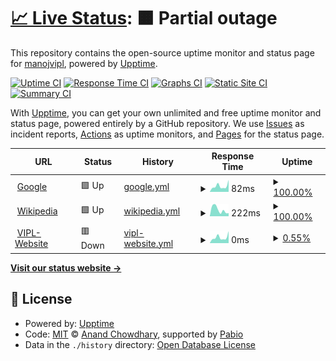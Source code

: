 # [📈 Live Status](https://upptime.varianceinfotech.com): <!--live status--> **🟧 Partial outage**

This repository contains the open-source uptime monitor and status page for [manojvipl](https://upptime.varianceinfotech.com), powered by [Upptime](https://github.com/upptime/upptime).

[![Uptime CI](https://github.com/manojvipl/upptime/workflows/Uptime%20CI/badge.svg)](https://github.com/manojvipl/upptime/actions?query=workflow%3A%22Uptime+CI%22)
[![Response Time CI](https://github.com/manojvipl/upptime/workflows/Response%20Time%20CI/badge.svg)](https://github.com/manojvipl/upptime/actions?query=workflow%3A%22Response+Time+CI%22)
[![Graphs CI](https://github.com/manojvipl/upptime/workflows/Graphs%20CI/badge.svg)](https://github.com/manojvipl/upptime/actions?query=workflow%3A%22Graphs+CI%22)
[![Static Site CI](https://github.com/manojvipl/upptime/workflows/Static%20Site%20CI/badge.svg)](https://github.com/manojvipl/upptime/actions?query=workflow%3A%22Static+Site+CI%22)
[![Summary CI](https://github.com/manojvipl/upptime/workflows/Summary%20CI/badge.svg)](https://github.com/manojvipl/upptime/actions?query=workflow%3A%22Summary+CI%22)

With [Upptime](https://upptime.js.org), you can get your own unlimited and free uptime monitor and status page, powered entirely by a GitHub repository. We use [Issues](https://github.com/manojvipl/upptime/issues) as incident reports, [Actions](https://github.com/manojvipl/upptime/actions) as uptime monitors, and [Pages](https://upptime.varianceinfotech.com) for the status page.

<!--start: status pages-->
<!-- This summary is generated by Upptime (https://github.com/upptime/upptime) -->
<!-- Do not edit this manually, your changes will be overwritten -->
<!-- prettier-ignore -->
| URL | Status | History | Response Time | Uptime |
| --- | ------ | ------- | ------------- | ------ |
| <img alt="" src="https://icons.duckduckgo.com/ip3/www.google.com.ico" height="13"> [Google](https://www.google.com) | 🟩 Up | [google.yml](https://github.com/manojpvipl/upptime/commits/HEAD/history/google.yml) | <details><summary><img alt="Response time graph" src="./graphs/google/response-time-week.png" height="20"> 82ms</summary><br><a href="https://upptime.varianceinfotech.com/history/google"><img alt="Response time 82" src="https://img.shields.io/endpoint?url=https%3A%2F%2Fraw.githubusercontent.com%2Fmanojpvipl%2Fupptime%2FHEAD%2Fapi%2Fgoogle%2Fresponse-time.json"></a><br><a href="https://upptime.varianceinfotech.com/history/google"><img alt="24-hour response time 82" src="https://img.shields.io/endpoint?url=https%3A%2F%2Fraw.githubusercontent.com%2Fmanojpvipl%2Fupptime%2FHEAD%2Fapi%2Fgoogle%2Fresponse-time-day.json"></a><br><a href="https://upptime.varianceinfotech.com/history/google"><img alt="7-day response time 82" src="https://img.shields.io/endpoint?url=https%3A%2F%2Fraw.githubusercontent.com%2Fmanojpvipl%2Fupptime%2FHEAD%2Fapi%2Fgoogle%2Fresponse-time-week.json"></a><br><a href="https://upptime.varianceinfotech.com/history/google"><img alt="30-day response time 82" src="https://img.shields.io/endpoint?url=https%3A%2F%2Fraw.githubusercontent.com%2Fmanojpvipl%2Fupptime%2FHEAD%2Fapi%2Fgoogle%2Fresponse-time-month.json"></a><br><a href="https://upptime.varianceinfotech.com/history/google"><img alt="1-year response time 82" src="https://img.shields.io/endpoint?url=https%3A%2F%2Fraw.githubusercontent.com%2Fmanojpvipl%2Fupptime%2FHEAD%2Fapi%2Fgoogle%2Fresponse-time-year.json"></a></details> | <details><summary><a href="https://upptime.varianceinfotech.com/history/google">100.00%</a></summary><a href="https://upptime.varianceinfotech.com/history/google"><img alt="All-time uptime 100.00%" src="https://img.shields.io/endpoint?url=https%3A%2F%2Fraw.githubusercontent.com%2Fmanojpvipl%2Fupptime%2FHEAD%2Fapi%2Fgoogle%2Fuptime.json"></a><br><a href="https://upptime.varianceinfotech.com/history/google"><img alt="24-hour uptime 100.00%" src="https://img.shields.io/endpoint?url=https%3A%2F%2Fraw.githubusercontent.com%2Fmanojpvipl%2Fupptime%2FHEAD%2Fapi%2Fgoogle%2Fuptime-day.json"></a><br><a href="https://upptime.varianceinfotech.com/history/google"><img alt="7-day uptime 100.00%" src="https://img.shields.io/endpoint?url=https%3A%2F%2Fraw.githubusercontent.com%2Fmanojpvipl%2Fupptime%2FHEAD%2Fapi%2Fgoogle%2Fuptime-week.json"></a><br><a href="https://upptime.varianceinfotech.com/history/google"><img alt="30-day uptime 100.00%" src="https://img.shields.io/endpoint?url=https%3A%2F%2Fraw.githubusercontent.com%2Fmanojpvipl%2Fupptime%2FHEAD%2Fapi%2Fgoogle%2Fuptime-month.json"></a><br><a href="https://upptime.varianceinfotech.com/history/google"><img alt="1-year uptime 100.00%" src="https://img.shields.io/endpoint?url=https%3A%2F%2Fraw.githubusercontent.com%2Fmanojpvipl%2Fupptime%2FHEAD%2Fapi%2Fgoogle%2Fuptime-year.json"></a></details>
| <img alt="" src="https://icons.duckduckgo.com/ip3/en.wikipedia.org.ico" height="13"> [Wikipedia](https://en.wikipedia.org) | 🟩 Up | [wikipedia.yml](https://github.com/manojpvipl/upptime/commits/HEAD/history/wikipedia.yml) | <details><summary><img alt="Response time graph" src="./graphs/wikipedia/response-time-week.png" height="20"> 222ms</summary><br><a href="https://upptime.varianceinfotech.com/history/wikipedia"><img alt="Response time 222" src="https://img.shields.io/endpoint?url=https%3A%2F%2Fraw.githubusercontent.com%2Fmanojpvipl%2Fupptime%2FHEAD%2Fapi%2Fwikipedia%2Fresponse-time.json"></a><br><a href="https://upptime.varianceinfotech.com/history/wikipedia"><img alt="24-hour response time 222" src="https://img.shields.io/endpoint?url=https%3A%2F%2Fraw.githubusercontent.com%2Fmanojpvipl%2Fupptime%2FHEAD%2Fapi%2Fwikipedia%2Fresponse-time-day.json"></a><br><a href="https://upptime.varianceinfotech.com/history/wikipedia"><img alt="7-day response time 222" src="https://img.shields.io/endpoint?url=https%3A%2F%2Fraw.githubusercontent.com%2Fmanojpvipl%2Fupptime%2FHEAD%2Fapi%2Fwikipedia%2Fresponse-time-week.json"></a><br><a href="https://upptime.varianceinfotech.com/history/wikipedia"><img alt="30-day response time 222" src="https://img.shields.io/endpoint?url=https%3A%2F%2Fraw.githubusercontent.com%2Fmanojpvipl%2Fupptime%2FHEAD%2Fapi%2Fwikipedia%2Fresponse-time-month.json"></a><br><a href="https://upptime.varianceinfotech.com/history/wikipedia"><img alt="1-year response time 222" src="https://img.shields.io/endpoint?url=https%3A%2F%2Fraw.githubusercontent.com%2Fmanojpvipl%2Fupptime%2FHEAD%2Fapi%2Fwikipedia%2Fresponse-time-year.json"></a></details> | <details><summary><a href="https://upptime.varianceinfotech.com/history/wikipedia">100.00%</a></summary><a href="https://upptime.varianceinfotech.com/history/wikipedia"><img alt="All-time uptime 100.00%" src="https://img.shields.io/endpoint?url=https%3A%2F%2Fraw.githubusercontent.com%2Fmanojpvipl%2Fupptime%2FHEAD%2Fapi%2Fwikipedia%2Fuptime.json"></a><br><a href="https://upptime.varianceinfotech.com/history/wikipedia"><img alt="24-hour uptime 100.00%" src="https://img.shields.io/endpoint?url=https%3A%2F%2Fraw.githubusercontent.com%2Fmanojpvipl%2Fupptime%2FHEAD%2Fapi%2Fwikipedia%2Fuptime-day.json"></a><br><a href="https://upptime.varianceinfotech.com/history/wikipedia"><img alt="7-day uptime 100.00%" src="https://img.shields.io/endpoint?url=https%3A%2F%2Fraw.githubusercontent.com%2Fmanojpvipl%2Fupptime%2FHEAD%2Fapi%2Fwikipedia%2Fuptime-week.json"></a><br><a href="https://upptime.varianceinfotech.com/history/wikipedia"><img alt="30-day uptime 100.00%" src="https://img.shields.io/endpoint?url=https%3A%2F%2Fraw.githubusercontent.com%2Fmanojpvipl%2Fupptime%2FHEAD%2Fapi%2Fwikipedia%2Fuptime-month.json"></a><br><a href="https://upptime.varianceinfotech.com/history/wikipedia"><img alt="1-year uptime 100.00%" src="https://img.shields.io/endpoint?url=https%3A%2F%2Fraw.githubusercontent.com%2Fmanojpvipl%2Fupptime%2FHEAD%2Fapi%2Fwikipedia%2Fuptime-year.json"></a></details>
| <img alt="" src="https://icons.duckduckgo.com/ip3/www.varianceinfotech.com.ico" height="13"> [VIPL-Website](https://www.varianceinfotech.com) | 🟥 Down | [vipl-website.yml](https://github.com/manojpvipl/upptime/commits/HEAD/history/vipl-website.yml) | <details><summary><img alt="Response time graph" src="./graphs/vipl-website/response-time-week.png" height="20"> 0ms</summary><br><a href="https://upptime.varianceinfotech.com/history/vipl-website"><img alt="Response time 0" src="https://img.shields.io/endpoint?url=https%3A%2F%2Fraw.githubusercontent.com%2Fmanojpvipl%2Fupptime%2FHEAD%2Fapi%2Fvipl-website%2Fresponse-time.json"></a><br><a href="https://upptime.varianceinfotech.com/history/vipl-website"><img alt="24-hour response time 0" src="https://img.shields.io/endpoint?url=https%3A%2F%2Fraw.githubusercontent.com%2Fmanojpvipl%2Fupptime%2FHEAD%2Fapi%2Fvipl-website%2Fresponse-time-day.json"></a><br><a href="https://upptime.varianceinfotech.com/history/vipl-website"><img alt="7-day response time 0" src="https://img.shields.io/endpoint?url=https%3A%2F%2Fraw.githubusercontent.com%2Fmanojpvipl%2Fupptime%2FHEAD%2Fapi%2Fvipl-website%2Fresponse-time-week.json"></a><br><a href="https://upptime.varianceinfotech.com/history/vipl-website"><img alt="30-day response time 0" src="https://img.shields.io/endpoint?url=https%3A%2F%2Fraw.githubusercontent.com%2Fmanojpvipl%2Fupptime%2FHEAD%2Fapi%2Fvipl-website%2Fresponse-time-month.json"></a><br><a href="https://upptime.varianceinfotech.com/history/vipl-website"><img alt="1-year response time 0" src="https://img.shields.io/endpoint?url=https%3A%2F%2Fraw.githubusercontent.com%2Fmanojpvipl%2Fupptime%2FHEAD%2Fapi%2Fvipl-website%2Fresponse-time-year.json"></a></details> | <details><summary><a href="https://upptime.varianceinfotech.com/history/vipl-website">0.55%</a></summary><a href="https://upptime.varianceinfotech.com/history/vipl-website"><img alt="All-time uptime 0.55%" src="https://img.shields.io/endpoint?url=https%3A%2F%2Fraw.githubusercontent.com%2Fmanojpvipl%2Fupptime%2FHEAD%2Fapi%2Fvipl-website%2Fuptime.json"></a><br><a href="https://upptime.varianceinfotech.com/history/vipl-website"><img alt="24-hour uptime 0.55%" src="https://img.shields.io/endpoint?url=https%3A%2F%2Fraw.githubusercontent.com%2Fmanojpvipl%2Fupptime%2FHEAD%2Fapi%2Fvipl-website%2Fuptime-day.json"></a><br><a href="https://upptime.varianceinfotech.com/history/vipl-website"><img alt="7-day uptime 0.55%" src="https://img.shields.io/endpoint?url=https%3A%2F%2Fraw.githubusercontent.com%2Fmanojpvipl%2Fupptime%2FHEAD%2Fapi%2Fvipl-website%2Fuptime-week.json"></a><br><a href="https://upptime.varianceinfotech.com/history/vipl-website"><img alt="30-day uptime 0.55%" src="https://img.shields.io/endpoint?url=https%3A%2F%2Fraw.githubusercontent.com%2Fmanojpvipl%2Fupptime%2FHEAD%2Fapi%2Fvipl-website%2Fuptime-month.json"></a><br><a href="https://upptime.varianceinfotech.com/history/vipl-website"><img alt="1-year uptime 0.55%" src="https://img.shields.io/endpoint?url=https%3A%2F%2Fraw.githubusercontent.com%2Fmanojpvipl%2Fupptime%2FHEAD%2Fapi%2Fvipl-website%2Fuptime-year.json"></a></details>

<!--end: status pages-->

[**Visit our status website →**](https://upptime.varianceinfotech.com)

## 📄 License

- Powered by: [Upptime](https://github.com/upptime/upptime)
- Code: [MIT](./LICENSE) © [Anand Chowdhary](https://anandchowdhary.com), supported by [Pabio](https://pabio.com)
- Data in the `./history` directory: [Open Database License](https://opendatacommons.org/licenses/odbl/1-0/)
